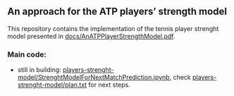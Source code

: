 ## An approach for the ATP players’ strength model

This repository contains the implementation of the tennis player strenght model presented in [docs/AnATPPlayerStrengthModel.pdf](AnATPPlayerStrengthModel.pdf).

### Main code: 
- still in building: [players-strenght-model/StrenghtModelForNextMatchPrediction.ipynb](StrenghtModelForNextMatchPrediction.ipynb), check [players-strenght-model/plan.txt](plan.txt) for next steps.